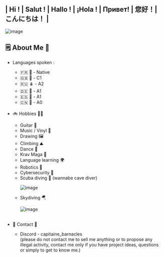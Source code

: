## | Hi ! | Salut ! | Hallo ! | ¡Hola ! | Привет! | 您好！| こんにちは！ | 

![image](https://github.com/user-attachments/assets/8ef4bbe0-9dc0-4699-be63-8ed978e46384)

## 🗒️ About Me 💬
<ul>
  <li>Languages spoken :</li>
  <ul>
    <li>🇫🇷 🥖 - Native</li>
    <li>🇬🇧 👑 - C1</li>
    <li>🇷🇺 🪆 - A2</li>
    <li>🇩🇪 🥨 - A1</li>
    <li>🇪🇸 💃 - A1</li>
    <li>🇨🇳 🐉 - A0</li>
  </ul>
  <br />
  <li>🚲 Hobbies 🧗‍♂️</li>
  <ul>
    <li>Guitar 🎸</li>
    <li>Music / Vinyl 🎵</li>
    <li>Drawing 🖼️</li>
    <li>Climbing ⛰️</li>
    <li>Dance 💃</li>
    <li>Krav Maga 🥋</li>
    <li>Language learning 🌍</li>
    <li>Robotics 🤖</li>
    <li>Cybersecurity 🛜</li>
    <li>Scuba diving 🤿 (wannabe cave diver)</li>
    
![image](https://github.com/user-attachments/assets/e6bad8ee-64d5-433d-ba34-8e1c29164821)
    <li>Skydiving 🪂</li>
    
![image](https://github.com/user-attachments/assets/a8e21161-0e92-4c9d-ae07-eda9325f2bba)
  </ul>
  <br />
  <li>📩 Contact 💬</li>
  <ul>
    <li>Discord - capitaine_barnacles</li>
    (please do not contact me to sell me anything or to propose any illegal activity, contact me only if you have project ideas, questions or simply to get to know me.)
  </ul>
</ul>

<!--
- 🔭 I’m currently working on ...
- 🌱 I’m currently learning ...
- 👯 I’m looking to collaborate on ...
- 🤔 I’m looking for help with ...
- 💬 Ask me about ...
- 📫 How to reach me: ...
- 😄 Pronouns: ...
- ⚡ Fun fact: ...
-->
